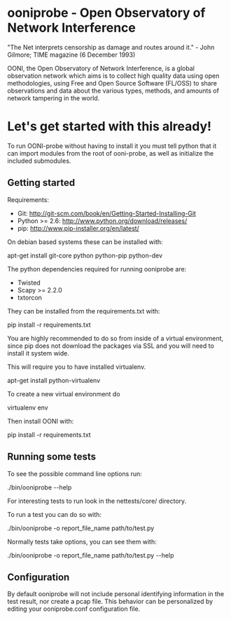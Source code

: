 # ooniprobe - Open Observatory of Network Interference

"The Net interprets censorship as damage and routes around it."
                - John Gilmore; TIME magazine (6 December 1993)

OONI, the Open Observatory of Network Interference, is a global observation
network which aims is to collect high quality data using open methodologies,
using Free and Open Source Software (FL/OSS) to share observations and data
about the various types, methods, and amounts of network tampering in the
world.

# Let's get started with this already!

To run OONI-probe without having to install it you must tell python that it
can import modules from the root of ooni-probe, as well as initialize the
included submodules.

## Getting started

Requirements:

  * Git: http://git-scm.com/book/en/Getting-Started-Installing-Git
  * Python >= 2.6: http://www.python.org/download/releases/
  * pip: http://www.pip-installer.org/en/latest/

On debian based systems these can be installed with:

  apt-get install git-core python python-pip python-dev

The python dependencies required for running ooniprobe are:

  * Twisted
  * Scapy >= 2.2.0
  * txtorcon

They can be installed from the requirements.txt with:

  pip install -r requirements.txt

You are highly recommended to do so from inside of a virtual environment, since
pip does not download the packages via SSL and you will need to install it
system wide.

This will require you to have installed virtualenv.

  apt-get install python-virtualenv

To create a new virtual environment do

  virtualenv env

Then install OONI with:

  pip install -r requirements.txt

## Running some tests

To see the possible command line options run:

  ./bin/ooniprobe --help 

For interesting tests to run look in the nettests/core/ directory.

To run a test you can do so with:

  ./bin/ooniprobe -o report_file_name path/to/test.py

Normally tests take options, you can see them with:

  ./bin/ooniprobe -o report_file_name path/to/test.py --help

## Configuration

By default ooniprobe will not include personal identifying information in the
test result, nor create a pcap file. This behavior can be personalized by
editing your ooniprobe.conf configuration file.



